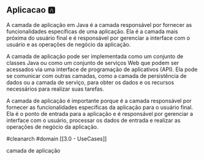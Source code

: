 ## Aplicacao 🅰
A camada de aplicação em Java é a camada responsável por fornecer as funcionalidades específicas de uma aplicação. Ela é a camada mais próxima do usuário final e é responsável por gerenciar a interface com o usuário e as operações de negócio da aplicação.

A camada de aplicação pode ser implementada como um conjunto de classes Java ou como um conjunto de serviços Web que podem ser acessados via uma interface de programação de aplicativos (API). Ela pode se comunicar com outras camadas, como a camada de persistência de dados ou a camada de serviço, para obter os dados e os recursos necessários para realizar suas tarefas.

A camada de aplicação é importante porque é a camada responsável por fornecer as funcionalidades específicas da aplicação para o usuário final. Ela é o ponto de entrada para a aplicação e é responsável por gerenciar a interface com o usuário, processar os dados de entrada e realizar as operações de negócio da aplicação.

#cleanarch #domain 
[[3.0 - UseCases]]

camada de aplicação